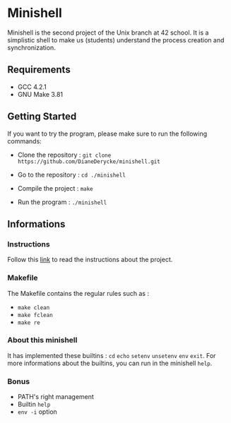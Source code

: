 # Minishell

Minishell is the second project of the Unix branch at 42 school. It is a simplistic shell to make us (students) understand the process creation and synchronization.

## Requirements

- GCC 4.2.1
- GNU Make 3.81

## Getting Started

If you want to try the program, please make sure to run the following commands:

- Clone the repository : `git clone https://github.com/DianeDerycke/minishell.git`

- Go to the repository : `cd ./minishell`

- Compile the project : `make`

- Run the program : `./minishell`

## Informations

### Instructions
Follow this [link](https://github.com/DianeDerycke/minishell/blob/master/minishell.en.pdf) to read the instructions about the project.

### Makefile
The Makefile contains the regular rules such as :
- `make clean`
- `make fclean`
- `make re`

### About this minishell
It has implemented these builtins : `cd` `echo` `setenv` `unsetenv` `env` `exit`.
For more informations about the builtins, you can run in the minishell `help`.

### Bonus
- PATH's right management
- Builtin `help`
- `env -i` option
